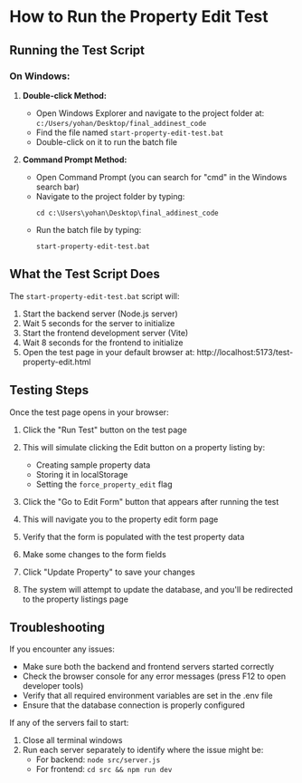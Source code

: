 # How to Run the Property Edit Test

## Running the Test Script

### On Windows:

1. **Double-click Method:**
   - Open Windows Explorer and navigate to the project folder at: `c:/Users/yohan/Desktop/final_addinest_code`
   - Find the file named `start-property-edit-test.bat`
   - Double-click on it to run the batch file

2. **Command Prompt Method:**
   - Open Command Prompt (you can search for "cmd" in the Windows search bar)
   - Navigate to the project folder by typing:
     ```
     cd c:\Users\yohan\Desktop\final_addinest_code
     ```
   - Run the batch file by typing:
     ```
     start-property-edit-test.bat
     ```

## What the Test Script Does

The `start-property-edit-test.bat` script will:

1. Start the backend server (Node.js server)
2. Wait 5 seconds for the server to initialize
3. Start the frontend development server (Vite)
4. Wait 8 seconds for the frontend to initialize
5. Open the test page in your default browser at: http://localhost:5173/test-property-edit.html

## Testing Steps

Once the test page opens in your browser:

1. Click the "Run Test" button on the test page
2. This will simulate clicking the Edit button on a property listing by:
   - Creating sample property data
   - Storing it in localStorage
   - Setting the `force_property_edit` flag

3. Click the "Go to Edit Form" button that appears after running the test
4. This will navigate you to the property edit form page
5. Verify that the form is populated with the test property data
6. Make some changes to the form fields
7. Click "Update Property" to save your changes
8. The system will attempt to update the database, and you'll be redirected to the property listings page

## Troubleshooting

If you encounter any issues:

- Make sure both the backend and frontend servers started correctly
- Check the browser console for any error messages (press F12 to open developer tools)
- Verify that all required environment variables are set in the .env file
- Ensure that the database connection is properly configured

If any of the servers fail to start:

1. Close all terminal windows
2. Run each server separately to identify where the issue might be:
   - For backend: `node src/server.js`
   - For frontend: `cd src && npm run dev`
